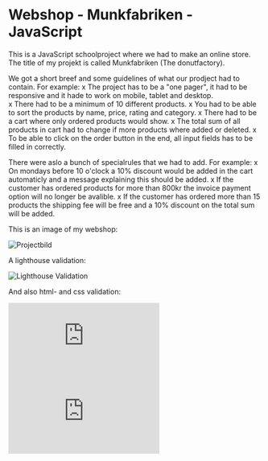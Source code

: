 
# Webshop - Munkfabriken - JavaScript</h1>

This is a JavaScript schoolproject where we had to make an online store.
The title of my projekt is called Munkfabriken (The donutfactory). 

We got a short breef and some guidelines of what our prodject had to contain. For example:
x The project has to be a "one pager", it had to be responsive and it hade to work on mobile, tablet and desktop.  
x There had to be a minimum of 10 different products.
x You had to be able to sort the products by name, price, rating and category. 
x There had to be a cart where only ordered products would show. 
x The total sum of all products in cart had to change if more products where added or deleted. 
x To be able to click on the order button in the end, all input fields has to be filled in correctly.  

There were aslo a bunch of specialrules that we had to add. For example: 
x On mondays before 10 o'clock a 10% discount would be added in the cart automaticly and a message explaining this should be added. 
x If the customer has ordered products for more than 800kr the invoice payment option will no longer be avalible. 
x If the customer has ordered more than 15 products the shipping fee will be free and a 10% discount on the total sum will be added.

This is an image of my webshop: 

![Projectbild](https://github.com/Medieinstitutet/fed24d-js-intro-inl-1-webshop-Biehlen/blob/main/assets/Munkfabriken.png)

A lighthouse validation:

![Lighthouse Validation](Validering/Skärmavbild%202024-12-08%20kl.%2018.26.01.png)

And also html- and css validation:

![HTML validation](https://github.com/Medieinstitutet/fed24d-js-intro-inl-1-webshop-Biehlen/blob/main/Validering/Html-validering.pdf)
![CSS validation](https://github.com/Medieinstitutet/fed24d-js-intro-inl-1-webshop-Biehlen/blob/main/Validering/CSS-validering.pdf)

